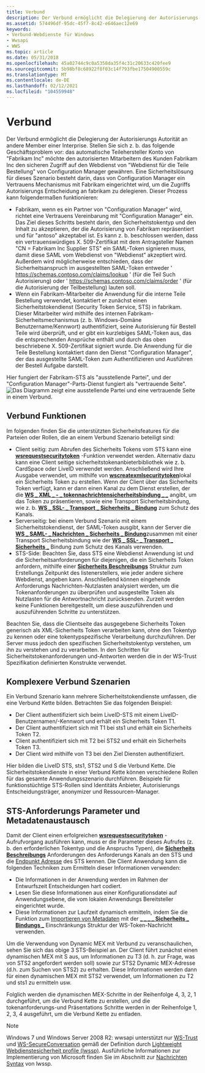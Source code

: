 ```yaml
---
title: Verbund
description: Der Verbund ermöglicht die Delegierung der Autorisierungs Autorität an andere Member einer Interprise.
ms.assetid: 574496df-95dc-45f7-8c42-e646aec12e69
keywords:
- Verbund-Webdienste für Windows
- Wwsapi
- WWS
ms.topic: article
ms.date: 05/31/2018
ms.openlocfilehash: 45a02744c9c0a5358da35f4c31c20633c420fee9
ms.sourcegitcommit: 5b98bf8c68922f8f03c14f793fbe17504900559c
ms.translationtype: MT
ms.contentlocale: de-DE
ms.lasthandoff: 02/12/2021
ms.locfileid: "104559948"
---
```

# <a name="federation"></a>Verbund

Der Verbund ermöglicht die Delegierung der Autorisierungs Autorität an andere Member einer Interprise. Stellen Sie sich z. b. das folgende Geschäftsproblem vor: das automatische Teilehersteller Konto von "Fabrikam Inc" möchte den autorisierten Mitarbeitern des Kunden Fabrikam Inc den sicheren Zugriff auf den Webdienst von "Webdienst für die Teile Bestellung" von Configuration Manager gewähren. Eine Sicherheitslösung für dieses Szenario besteht darin, dass von Configuration Manager ein Vertrauens Mechanismus mit Fabrikam eingerichtet wird, um die Zugriffs Autorisierungs Entscheidung an fabrikam zu delegieren. Dieser Prozess kann folgendermaßen funktionieren:

-   Fabrikam, wenn es ein Partner von "Configuration Manager" wird, richtet eine Vertrauens Vereinbarung mit "Configuration Manager" ein. Das Ziel dieses Schritts besteht darin, den Sicherheitstokentyp und den Inhalt zu akzeptieren, der die Autorisierung von Fabrikam repräsentiert und für "antoso" akzeptabel ist. Es kann z. b. beschlossen werden, dass ein vertrauenswürdiges X. 509-Zertifikat mit dem Antragsteller Namen "CN = Fabrikam Inc Supplier STS" ein SAML-Token signieren muss, damit diese SAML vom Webdienst von "Webdienst" akzeptiert wird. Außerdem wird möglicherweise entschieden, dass der Sicherheitsanspruch im ausgestellten SAML-Token entweder ' https://schemas.contoso.com/claims/lookup ' (für die Teil Such Autorisierung) oder ' https://schemas.contoso.com/claims/order ' (für die Autorisierung der Teilbestellung) lauten soll.
-   Wenn ein Fabrikam-Mitarbeiter die Anwendung für die interne Teile Bestellung verwendet, kontaktiert er zunächst einen Sicherheitstokendienst (Security Token Service, STS) in fabrikam. Dieser Mitarbeiter wird mithilfe des internen Fabrikam-Sicherheitsmechanismus (z. b. Windows-Domäne Benutzername/Kennwort) authentifiziert, seine Autorisierung für Bestell Teile wird überprüft, und er gibt ein kurzlebiges SAML-Token aus, das die entsprechenden Ansprüche enthält und durch das oben beschriebene X. 509-Zertifikat signiert wurde. Die Anwendung für die Teile Bestellung kontaktiert dann den Dienst "Configuration Manager", der das ausgestellte SAML-Token zum Authentifizieren und Ausführen der Bestell Aufgabe darstellt.

Hier fungiert der Fabrikam-STS als "ausstellende Partei", und der "Configuration Manager"-Parts-Dienst fungiert als "vertrauende Seite". ![Das Diagramm zeigt eine ausstellende Partei und eine vertrauende Seite in einem Verbund.](images/stsmodel.png)

## <a name="federation-features"></a>Verbund Funktionen

Im folgenden finden Sie die unterstützten Sicherheitsfeatures für die Parteien oder Rollen, die an einem Verbund Szenario beteiligt sind:

-   Client seitig: zum Abrufen des Sicherheits Tokens vom STS kann eine [**wsrequestsecuritytoken**](/windows/desktop/api/WebServices/nf-webservices-wsrequestsecuritytoken) -Funktion verwendet werden. Alternativ dazu kann eine Client seitige sicherheitstokenanbieterbibliothek wie z. b. CardSpace oder LiveID verwendet werden. Anschließend wird Ihre Ausgabe verwendet, um mithilfe von [**wscreatexmlsecuritytoken**](/windows/desktop/api/WebServices/nf-webservices-wscreatexmlsecuritytoken)lokal ein Sicherheits Token zu erstellen. Wenn der Client über das Sicherheits Token verfügt, kann er dann einen Kanal zu dem Dienst erstellen, der die [**WS \_ XML \_ - \_ tokennachrichtensicherheitsbindung \_ \_**](/windows/desktop/api/WebServices/ns-webservices-ws_xml_token_message_security_binding) angibt, um das Token zu präsentieren, sowie eine Transport Sicherheitsbindung, wie z. b. [**WS \_ SSL- \_ Transport \_ Sicherheits \_ Bindung**](/windows/desktop/api/WebServices/ns-webservices-ws_ssl_transport_security_binding) zum Schutz des Kanals.
-   Serverseitig: bei einem Verbund Szenario mit einem Sicherheitstokendienst, der SAML-Token ausgibt, kann der Server die [**WS \_ SAML- \_ Nachrichten \_ Sicherheits \_ Bindung**](/windows/desktop/api/WebServices/ns-webservices-ws_saml_message_security_binding)zusammen mit einer Transport Sicherheitsbindung wie der [**WS \_ SSL- \_ Transport \_ Sicherheits \_**](/windows/desktop/api/WebServices/ns-webservices-ws_ssl_transport_security_binding) Bindung zum Schutz des Kanals verwenden.
-   STS-Side: Beachten Sie, dass STS eine Webdienst Anwendung ist und die Sicherheitsanforderungen für diejenigen, die ein Sicherheits Token anfordern, mithilfe einer [**Sicherheits Beschreibungs**](/windows/desktop/api/WebServices/ns-webservices-ws_security_description) Struktur zum Erstellungs Zeitpunkt des listenerstellers, wie jeder andere sichere Webdienst, angeben kann. Anschließend können eingehende Anforderungs Nachrichten-Nutzlasten analysiert werden, um die Tokenanforderungen zu überprüfen und ausgestellte Token als Nutzlasten für die Antwortnachricht zurücksenden. Zurzeit werden keine Funktionen bereitgestellt, um diese auszuführenden und auszuführenden Schritte zu unterstützen.

Beachten Sie, dass die Clientseite das ausgegebene Sicherheits Token generisch als XML-Sicherheits Token verarbeiten kann, ohne den Tokentyp zu kennen oder eine tokentypspezifische Verarbeitung durchzuführen. Der Server muss jedoch den spezifischen Sicherheitstokentyp verstehen, um ihn zu verstehen und zu verarbeiten. In den Schritten für Sicherheitstokenanforderungen und-Antworten werden die in der WS-Trust Spezifikation definierten Konstrukte verwendet.

## <a name="more-complex-federation-scenarios"></a>Komplexere Verbund Szenarien

Ein Verbund Szenario kann mehrere Sicherheitstokendienste umfassen, die eine Verbund Kette bilden. Betrachten Sie das folgenden Beispiel:

-   Der Client authentifiziert sich beim LiveID-STS mit einem LiveID-Benutzernamen/-Kennwort und erhält ein Sicherheits Token T1.
-   Der Client authentifiziert sich mit T1 bei sts1 und erhält ein Sicherheits Token T2.
-   Client authentifiziert sich mit T2 bei STS2 und erhält ein Sicherheits Token T3.
-   Der Client wird mithilfe von T3 bei den Ziel Diensten authentifiziert.

Hier bilden die LiveID STS, sts1, STS2 und S die Verbund Kette. Die Sicherheitstokendienste in einer Verbund Kette können verschiedene Rollen für das gesamte Anwendungsszenario durchführen. Beispiele für funktionstüchtige STS-Rollen sind Identitäts Anbieter, Autorisierungs Entscheidungsträger, anonymizer und Ressourcen-Manager.

## <a name="sts-request-parameters-and-metadata-exchange"></a>STS-Anforderungs Parameter und Metadatenaustausch

Damit der Client einen erfolgreichen [**wsrequestsecuritytoken**](/windows/desktop/api/WebServices/nf-webservices-wsrequestsecuritytoken) -Aufrufvorgang ausführen kann, muss er die Parameter dieses Aufrufes (z. b. den erforderlichen Tokentyp und die Anspruchs Typen), die [**Sicherheits Beschreibungs**](/windows/desktop/api/WebServices/ns-webservices-ws_security_description) Anforderungen des Anforderungs Kanals an den STS und die [Endpunkt Adresse](endpoint-address.md) des STS kennen. Die Client Anwendung kann die folgenden Techniken zum Ermitteln dieser Informationen verwenden:

-   Die Informationen in der Anwendung werden im Rahmen der Entwurfszeit Entscheidungen hart codiert.
-   Lesen Sie diese Informationen aus einer Konfigurationsdatei auf Anwendungsebene, die vom lokalen Anwendungs Bereitsteller eingerichtet wurde.
-   Diese Informationen zur Laufzeit dynamisch ermitteln, indem Sie die Funktion zum [Importieren von Metadaten](metadata-import.md) mit der [**\_ \_ \_ \_ Sicherheits \_ Bindungs \_**](/windows/desktop/api/WebServices/ns-webservices-ws_issued_token_message_security_binding_constraint) Einschränkungs Struktur der WS-Token-Nachricht verwenden.

Um die Verwendung von Dynamic MEX mit Verbund zu veranschaulichen, sehen Sie sich das obige 3 STS-Beispiel an. Der Client führt zunächst einen dynamischen MEX mit S aus, um Informationen zu T3 (d. h. zur Frage, was von STS2 angefordert werden soll) sowie zur STS2 Dynamic MEX-Adresse (d.h. zum Suchen von STS2) zu erhalten. Diese Informationen werden dann für einen dynamischen MEX mit STS2 verwendet, um Informationen zu T2 und sts1 zu ermitteln usw.

Folglich werden die dynamischen MEX-Schritte in der Reihenfolge 4, 3, 2, 1 durchgeführt, um die Verbund Kette zu erstellen, und die tokenanforderungs-und Präsentations Schritte werden in der Reihenfolge 1, 2, 3, 4 ausgeführt, um die Verbund Kette zu entladen.

> [!Note]  
> Windows 7 und Windows Server 2008 R2: wwsapi unterstützt nur [WS-Trust](https://specs.xmlsoap.org/ws/2005/02/trust/WS-Trust.pdf) und [WS-SecureConversation](https://specs.xmlsoap.org/ws/2005/02/sc/WS-SecureConversation.pdf) gemäß der Definition durch [Lightweight Webdienstesicherheit profile (lwssp)](/openspecs/windows_protocols/ms-lwssp/376af2f8-f4fe-4577-bfd5-370ac12cac2e). Ausführliche Informationen zur Implementierung von Microsoft finden Sie im Abschnitt zur [Nachrichten Syntax](/openspecs/windows_protocols/ms-lwssp/d4f0f509-e14a-47b5-81e8-ade06a51d1ed) von lwssp.

 

 

 